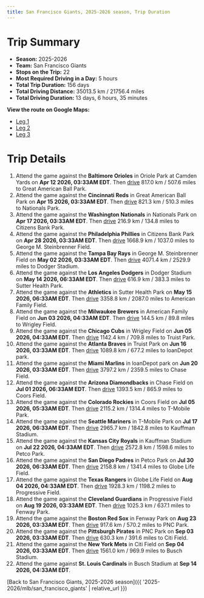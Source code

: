 ```yaml
---
title: San Francisco Giants, 2025-2026 season, Trip Duration
---
```


# Trip Summary
- **Season:** 2025-2026
- **Team:** San Francisco Giants
- **Stops on the Trip:** 22
- **Most Required Driving in a Day:** 5 hours
- **Total Trip Duration:** 156 days
- **Total Driving Distance:** 35013.5 km / 21756.4 miles
- **Total Driving Duration:** 13 days, 6 hours, 35 minutes

**View the route on Google Maps:**
- [Leg 1](https://www.google.com/maps/dir/Oriole+Park+at+Camden+Yards+Baltimore/Great+American+Ball+Park+Cincinnati/Nationals+Park+Washington/Citizens+Bank+Park+Philadelphia/George+M.+Steinbrenner+Field+Tampa/Dodger+Stadium+Los+Angeles/Sutter+Health+Park+Sacramento/American+Family+Field+Milwaukee/Wrigley+Field+Chicago/Truist+Park+Atlanta)
- [Leg 2](https://www.google.com/maps/dir/Truist+Park+Atlanta/loanDepot+park+Miami/Chase+Field+Phoenix/Coors+Field+Denver/T-Mobile+Park+Seattle/Kauffman+Stadium+Kansas+City/Petco+Park+San+Diego/Globe+Life+Field+Arlington/Progressive+Field+Cleveland/Fenway+Park+Boston)
- [Leg 3](https://www.google.com/maps/dir/Fenway+Park+Boston/PNC+Park+Pittsburgh/Citi+Field+Flushing/Busch+Stadium+St.+Louis)

# Trip Details
1. Attend the game against the **Baltimore Orioles** in Oriole Park at Camden Yards on **Apr 12 2026, 03:33AM EDT**. Then [drive](https://www.google.com/maps/dir/Oriole+Park+at+Camden+Yards+Baltimore/Great+American+Ball+Park+Cincinnati) 817.0 km / 507.6 miles to Great American Ball Park.
2. Attend the game against the **Cincinnati Reds** in Great American Ball Park on **Apr 15 2026, 03:33AM EDT**. Then [drive](https://www.google.com/maps/dir/Great+American+Ball+Park+Cincinnati/Nationals+Park+Washington) 821.3 km / 510.3 miles to Nationals Park.
3. Attend the game against the **Washington Nationals** in Nationals Park on **Apr 17 2026, 03:33AM EDT**. Then [drive](https://www.google.com/maps/dir/Nationals+Park+Washington/Citizens+Bank+Park+Philadelphia) 216.9 km / 134.8 miles to Citizens Bank Park.
4. Attend the game against the **Philadelphia Phillies** in Citizens Bank Park on **Apr 28 2026, 03:33AM EDT**. Then [drive](https://www.google.com/maps/dir/Citizens+Bank+Park+Philadelphia/George+M.+Steinbrenner+Field+Tampa) 1668.9 km / 1037.0 miles to George M. Steinbrenner Field.
5. Attend the game against the **Tampa Bay Rays** in George M. Steinbrenner Field on **May 02 2026, 03:33AM EDT**. Then [drive](https://www.google.com/maps/dir/George+M.+Steinbrenner+Field+Tampa/Dodger+Stadium+Los+Angeles) 4071.4 km / 2529.9 miles to Dodger Stadium.
6. Attend the game against the **Los Angeles Dodgers** in Dodger Stadium on **May 14 2026, 06:33AM EDT**. Then [drive](https://www.google.com/maps/dir/Dodger+Stadium+Los+Angeles/Sutter+Health+Park+Sacramento) 616.9 km / 383.3 miles to Sutter Health Park.
7. Attend the game against the **Athletics** in Sutter Health Park on **May 15 2026, 06:33AM EDT**. Then [drive](https://www.google.com/maps/dir/Sutter+Health+Park+Sacramento/American+Family+Field+Milwaukee) 3358.8 km / 2087.0 miles to American Family Field.
8. Attend the game against the **Milwaukee Brewers** in American Family Field on **Jun 03 2026, 04:33AM EDT**. Then [drive](https://www.google.com/maps/dir/American+Family+Field+Milwaukee/Wrigley+Field+Chicago) 144.5 km / 89.8 miles to Wrigley Field.
9. Attend the game against the **Chicago Cubs** in Wrigley Field on **Jun 05 2026, 04:33AM EDT**. Then [drive](https://www.google.com/maps/dir/Wrigley+Field+Chicago/Truist+Park+Atlanta) 1142.4 km / 709.8 miles to Truist Park.
10. Attend the game against the **Atlanta Braves** in Truist Park on **Jun 16 2026, 03:33AM EDT**. Then [drive](https://www.google.com/maps/dir/Truist+Park+Atlanta/loanDepot+park+Miami) 1089.8 km / 677.2 miles to loanDepot park.
11. Attend the game against the **Miami Marlins** in loanDepot park on **Jun 20 2026, 03:33AM EDT**. Then [drive](https://www.google.com/maps/dir/loanDepot+park+Miami/Chase+Field+Phoenix) 3797.2 km / 2359.5 miles to Chase Field.
12. Attend the game against the **Arizona Diamondbacks** in Chase Field on **Jul 01 2026, 06:33AM EDT**. Then [drive](https://www.google.com/maps/dir/Chase+Field+Phoenix/Coors+Field+Denver) 1393.5 km / 865.9 miles to Coors Field.
13. Attend the game against the **Colorado Rockies** in Coors Field on **Jul 05 2026, 05:33AM EDT**. Then [drive](https://www.google.com/maps/dir/Coors+Field+Denver/T-Mobile+Park+Seattle) 2115.2 km / 1314.4 miles to T-Mobile Park.
14. Attend the game against the **Seattle Mariners** in T-Mobile Park on **Jul 17 2026, 06:33AM EDT**. Then [drive](https://www.google.com/maps/dir/T-Mobile+Park+Seattle/Kauffman+Stadium+Kansas+City) 2965.7 km / 1842.8 miles to Kauffman Stadium.
15. Attend the game against the **Kansas City Royals** in Kauffman Stadium on **Jul 22 2026, 04:33AM EDT**. Then [drive](https://www.google.com/maps/dir/Kauffman+Stadium+Kansas+City/Petco+Park+San+Diego) 2572.8 km / 1598.6 miles to Petco Park.
16. Attend the game against the **San Diego Padres** in Petco Park on **Jul 30 2026, 06:33AM EDT**. Then [drive](https://www.google.com/maps/dir/Petco+Park+San+Diego/Globe+Life+Field+Arlington) 2158.8 km / 1341.4 miles to Globe Life Field.
17. Attend the game against the **Texas Rangers** in Globe Life Field on **Aug 04 2026, 04:33AM EDT**. Then [drive](https://www.google.com/maps/dir/Globe+Life+Field+Arlington/Progressive+Field+Cleveland) 1928.3 km / 1198.2 miles to Progressive Field.
18. Attend the game against the **Cleveland Guardians** in Progressive Field on **Aug 19 2026, 03:33AM EDT**. Then [drive](https://www.google.com/maps/dir/Progressive+Field+Cleveland/Fenway+Park+Boston) 1025.3 km / 637.1 miles to Fenway Park.
19. Attend the game against the **Boston Red Sox** in Fenway Park on **Aug 23 2026, 03:33AM EDT**. Then [drive](https://www.google.com/maps/dir/Fenway+Park+Boston/PNC+Park+Pittsburgh) 917.6 km / 570.2 miles to PNC Park.
20. Attend the game against the **Pittsburgh Pirates** in PNC Park on **Sep 03 2026, 03:33AM EDT**. Then [drive](https://www.google.com/maps/dir/PNC+Park+Pittsburgh/Citi+Field+Flushing) 630.3 km / 391.6 miles to Citi Field.
21. Attend the game against the **New York Mets** in Citi Field on **Sep 04 2026, 03:33AM EDT**. Then [drive](https://www.google.com/maps/dir/Citi+Field+Flushing/Busch+Stadium+St.+Louis) 1561.0 km / 969.9 miles to Busch Stadium.
22. Attend the game against **St. Louis Cardinals** in Busch Stadium at **Sep 14 2026, 04:33AM EDT**.

[Back to San Francisco Giants, 2025-2026 season]({{ '2025-2026/mlb/san_francisco_giants' | relative_url }})
